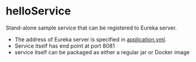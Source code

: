 # helloService
Stand-alone sample service that can be registered to Eureka server. 
* The address of Eureka server is specified in [application.yml](src/main/resources/application.yml).
* Service itself has end point at port 8081
* service itself can be packaged as either a regular jar or Docker image